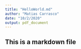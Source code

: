 ```yaml
---
title: "HelloWorld.md"
author: "Matias Carrasco"
date: "10/2/2020"
output: pdf_document
---
```


## This is a markdown file